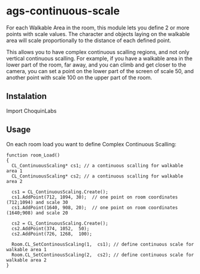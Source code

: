 # ags-continuous-scale
For each Walkable Area in the room, this module lets you define 2 or more points with scale values.
The character and objects laying on the walkable area will scale proportionally to the distance of each defined point.

This allows you to have complex continuous scalling regions, and not only vertical continuous scalling.
For example, if you have a walkable area in the lower part of the room, far away, and you can climb and get closer to the camera, you can set a point on the lower part of the screen of scale 50, and another point with scale 100 on the upper part of the room.

## Instalation
Import ChoquinLabs


## Usage

On each room load you want to define Complex Continuous Scalling:
```
function room_Load()
{
  CL_ContinuousScaling* cs1; // a continuous scalling for walkable area 1
  CL_ContinuousScaling* cs2; // a continuous scalling for walkable area 2

  cs1 = CL_ContinuousScaling.Create();
  cs1.AddPoint(712, 1094, 30);  // one point on room coordinates (712;1094) and scale 30
  cs1.AddPoint(1640, 908, 20);  // one point on room coordinates (1640;908) and scale 20
  
  cs2 = CL_ContinuousScaling.Create();
  cs2.AddPoint(374, 1052,  50);
  cs2.AddPoint(726, 1268,  100);
  
  Room.CL_SetContinousScaling(1,  cs1); // define continuous scale for walkable area 1
  Room.CL_SetContinousScaling(2,  cs2); // define continuous scale for walkable area 2
}
```
